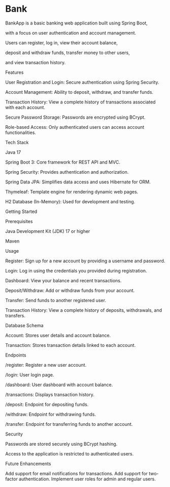# Bank

BankApp is a basic banking web application built using Spring Boot, 

with a focus on user authentication and account management. 

Users can register, log in, view their account balance, 

deposit and withdraw funds, transfer money to other users, 

and view transaction history.


Features

  User Registration and Login: Secure authentication using Spring Security.
  
  Account Management: Ability to deposit, withdraw, and transfer funds.
  
  Transaction History: View a complete history of transactions associated with each account.
  
  Secure Password Storage: Passwords are encrypted using BCrypt.
  
  Role-based Access: Only authenticated users can access account functionalities.



Tech Stack

  Java 17
  
  Spring Boot 3: Core framework for REST API and MVC.
  
  Spring Security: Provides authentication and authorization.
  
  Spring Data JPA: Simplifies data access and uses Hibernate for ORM.
  
  Thymeleaf: Template engine for rendering dynamic web pages.
  
  H2 Database (In-Memory): Used for development and testing.
  
  Getting Started
  
  Prerequisites
  
  Java Development Kit (JDK) 17 or higher
  
  Maven


  
Usage

  Register: Sign up for a new account by providing a username and password.
  
  Login: Log in using the credentials you provided during registration.
  
  Dashboard: View your balance and recent transactions.
  
  Deposit/Withdraw: Add or withdraw funds from your account.
  
  Transfer: Send funds to another registered user.
  
  Transaction History: View a complete history of deposits, withdrawals, and transfers.
  


  
Database Schema

  Account: Stores user details and account balance.
  
  Transaction: Stores transaction details linked to each account.
  


  
Endpoints

  /register: Register a new user account.
  
  /login: User login page.
  
  /dashboard: User dashboard with account balance.
  
  /transactions: Displays transaction history.
  
  /deposit: Endpoint for depositing funds.
  
  /withdraw: Endpoint for withdrawing funds.
  
  /transfer: Endpoint for transferring funds to another account.
  



Security

  Passwords are stored securely using BCrypt hashing.
  
  Access to the application is restricted to authenticated users.
  




Future Enhancements

  Add support for email notifications for transactions.
  Add support for two-factor authentication.
  Implement user roles for admin and regular users.
